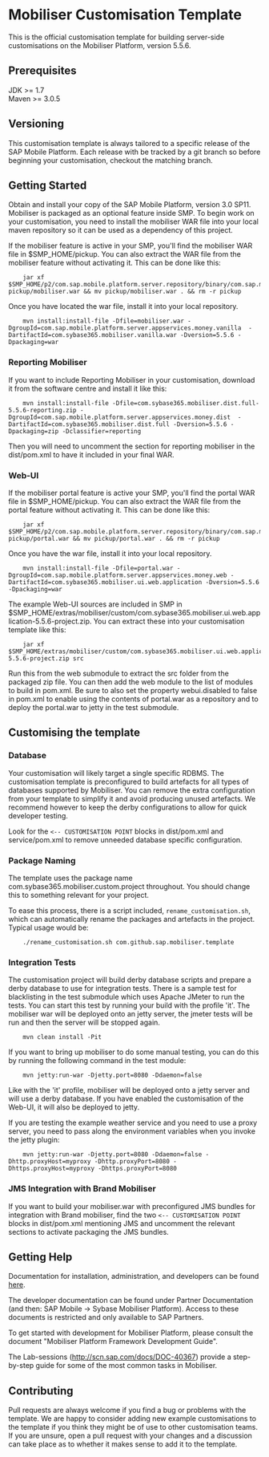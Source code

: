 # Mobiliser Customisation Template

This is the official customisation template for building server-side
customisations on the Mobiliser Platform, version 5.5.6.

## Prerequisites

JDK >= 1.7  
Maven >= 3.0.5

## Versioning

This customisation template is always tailored to a specific release of the SAP
Mobile Platform. Each release with be tracked by a git branch so before
beginning your customisation, checkout the matching branch.

## Getting Started

Obtain and install your copy of the SAP Mobile Platform, version 3.0 SP11.
Mobiliser is packaged as an optional feature inside SMP. To begin work on your
customisation, you need to install the mobiliser WAR file into your local maven
repository so it can be used as a dependency of this project.

If the mobiliser feature is active in your SMP, you'll find the mobiliser WAR
file in $SMP\_HOME/pickup. You can also extract the WAR file from the mobiliser
feature without activating it. This can be done like this:

        jar xf $SMP_HOME/p2/com.sap.mobile.platform.server.repository/binary/com.sap.mobile.platform.server.build.feature.mobiliser_root_* pickup/mobiliser.war && mv pickup/mobiliser.war . && rm -r pickup


Once you have located the war file, install it into your local repository.

        mvn install:install-file -Dfile=mobiliser.war -DgroupId=com.sap.mobile.platform.server.appservices.money.vanilla  -DartifactId=com.sybase365.mobiliser.vanilla.war -Dversion=5.5.6 -Dpackaging=war

### Reporting Mobiliser

If you want to include Reporting Mobiliser in your customisation, download it
from the software centre and install it like this:

        mvn install:install-file -Dfile=com.sybase365.mobiliser.dist.full-5.5.6-reporting.zip -DgroupId=com.sap.mobile.platform.server.appservices.money.dist  -DartifactId=com.sybase365.mobiliser.dist.full -Dversion=5.5.6 -Dpackaging=zip -Dclassifier=reporting

Then you will need to uncomment the section for reporting mobiliser in the
dist/pom.xml to have it included in your final WAR.

### Web-UI

If the mobiliser portal feature is active your SMP, you'll find the portal WAR
file in $SMP\_HOME/pickup. You can also extract the WAR file from the portal
feature without activating it. This can be done like this:

        jar xf $SMP_HOME/p2/com.sap.mobile.platform.server.repository/binary/com.sap.mobile.platform.server.build.feature.mobiliser.web.portal_root_* pickup/portal.war && mv pickup/portal.war . && rm -r pickup

Once you have the war file, install it into your local repository.

        mvn install:install-file -Dfile=portal.war -DgroupId=com.sap.mobile.platform.server.appservices.money.web -DartifactId=com.sybase365.mobiliser.ui.web.application -Dversion=5.5.6 -Dpackaging=war

The example Web-UI sources are included in SMP in
$SMP\_HOME/extras/mobiliser/custom/com.sybase365.mobiliser.ui.web.application-5.5.6-project.zip.
You can extract these into your customisation template like this:

        jar xf $SMP_HOME/extras/mobiliser/custom/com.sybase365.mobiliser.ui.web.application-5.5.6-project.zip src

Run this from the web submodule to extract the src folder from the packaged zip
file. You can then add the web module to the list of modules to build in
pom.xml. Be sure to also set the property webui.disabled to false in pom.xml to
enable using the contents of portal.war as a repository and to deploy the
portal.war to jetty in the test submodule.

## Customising the template

### Database

Your customisation will likely target a single specific RDBMS. The customisation
template is preconfigured to build artefacts for all types of databases
supported by Mobiliser. You can remove the extra configuration from your
template to simplify it and avoid producing unused artefacts. We recommend
however to keep the derby configurations to allow for quick developer testing.

Look for the `<-- CUSTOMISATION POINT` blocks in dist/pom.xml and service/pom.xml
to remove unneeded database specific configuration.

### Package Naming

The template uses the package name com.sybase365.mobiliser.custom.project
throughout. You should change this to something relevant for your project.

To ease this process, there is a script included, `rename_customisation.sh`, which
can automatically rename the packages and artefacts in the project. Typical
usage would be:

        ./rename_customisation.sh com.github.sap.mobiliser.template

### Integration Tests

The customisation project will build derby database scripts and prepare a derby
database to use for integration tests. There is a sample test for blacklisting
in the test submodule which uses Apache JMeter to run the tests. You can start
this test by running your build with the profile 'it'. The mobiliser war will be
deployed onto an jetty server, the jmeter tests will be run and then the server
will be stopped again.

        mvn clean install -Pit

If you want to bring up mobiliser to do some manual testing, you can do this by
running the following command in the test module:

        mvn jetty:run-war -Djetty.port=8080 -Ddaemon=false

Like with the 'it' profile, mobiliser will be deployed onto a jetty server and
will use a derby database. If you have enabled the customisation of the
Web-UI, it will also be deployed to jetty.

If you are testing the example weather service and you need to use a proxy
server, you need to pass along the environment variables when you invoke the
jetty plugin:

        mvn jetty:run-war -Djetty.port=8080 -Ddaemon=false -Dhttp.proxyHost=myproxy -Dhttp.proxyPort=8080 -Dhttps.proxyHost=myproxy -Dhttps.proxyPort=8080

### JMS Integration with Brand Mobiliser

If you want to build your mobiliser.war with preconfigured JMS bundles for
integration with Brand mobiliser, find the two `<-- CUSTOMISATION POINT` blocks
in dist/pom.xml mentioning JMS and uncomment the relevant sections to activate
packaging the JMS bundles.

## Getting Help

Documentation for installation, administration, and developers can be found
[here](http://help.sap.com/mobile-platform/).

The developer documentation can be found under Partner Documentation (and then:
SAP Mobile -> Sybase Mobiliser Platform). Access to these documents is
restricted and only available to SAP Partners.

To get started with development for Mobiliser Platform, please consult the
document "Mobiliser Platform Framework Development Guide".

The Lab-sessions (http://scn.sap.com/docs/DOC-40367) provide a step-by-step
guide for some of the most common tasks in Mobiliser.

## Contributing

Pull requests are always welcome if you find a bug or problems with the
template. We are happy to consider adding new example customisations to the
template if you think they might be of use to other customisation teams. If you
are unsure, open a pull request with your changes and a discussion can take
place as to whether it makes sense to add it to the template.
